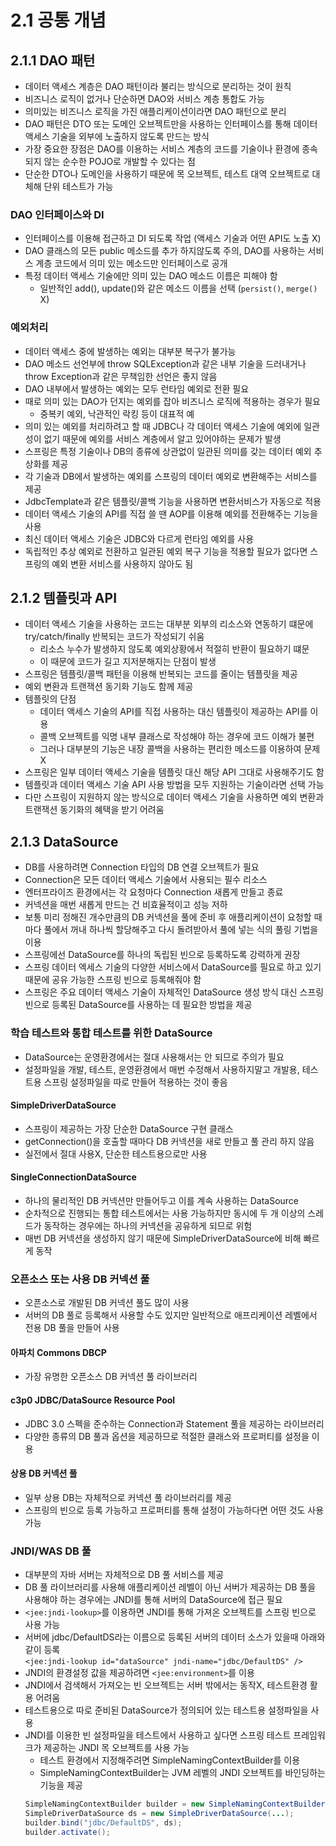 2.1 공통 개념
=
## 2.1.1 DAO  패턴
- 데이터 액세스 계층은 DAO 패턴이라 불리는 방식으로 분리하는 것이 원칙
- 비즈니스 로직이 없거나 단순하면 DAO와 서비스 계층 통합도 가능
- 의미있는 비즈니스 로직을 가진 애플리케이션이라면 DAO 패턴으로 분리
- DAO 패턴은 DTO 또는 도메인 오브젝트만을 사용하는 인터페이스를 통해 데이터 액세스 기술을 외부에 노출하지 않도록 만드는 방식
- 가장 중요한 장점은 DAO를 이용하는 서비스 계층의 코드를 기술이나 환경에 종속되지 않는 순수한 POJO로 개발할 수 있다는 점
- 단순한 DTO나 도메인을 사용하기 때문에 목 오브젝트, 테스트 대역 오브젝트로 대체해 단위 테스트가 가능

### DAO 인터페이스와 DI
- 인터페이스를 이용해 접근하고 DI 되도록 작업 (액세스 기술과 어떤 API도 노출 X)
- DAO 클래스의 모든 public 메소드를 추가 하지않도록 주의, DAO를 사용하는 서비스 계층 코드에서 의미 있는 메소드만 인터페이스로 공개
- 특정 데이터 액세스 기술에만 의미 있는 DAO 메소드 이름은 피해야 함
  - 일반적인 add(), update()와 같은 메소드 이름을 선택 (`persist()`, `merge()` X)

### 예외처리
- 데이터 액세스 중에 발생하는 예외는 대부분 복구가 불가능
- DAO 메소드 선언부에 throw SQLException과 같은 내부 기술을 드러내거나 throw Exception과 같은 무책임한 선언은 좋지 않음
- DAO 내부에서 발생하는 예외는 모두 런타임 예외로 전환 필요
- 때로 의미 있는 DAO가 던지는 예외를 잡아 비즈니스 로직에 적용하는 경우가 필요
  - 중복키 예외, 낙관적인 락킹 등이 대표적 예
- 의미 있는 예외를 처리하려고 할 때 JDBC나 각 데이터 액세스 기술에 예외에 일관성이 없기 때문에 예외를 서비스 계층에서 알고 있어야하는 문제가 발생
- 스프링은 특정 기술이나 DB의 종류에 상관없이 일관된 의미를 갖는 데이터 예외 추상화를 제공
- 각 기술과 DB에서 발생하는 예외를 스프링의 데이터 예외로 변환해주는 서비스를 제공
- JdbcTemplate과 같은 템플릿/콜백 기능을 사용하면 변환서비스가 자동으로 적용
- 데이터 액세스 기술의 API를 직접 쓸 땐 AOP를 이용해 예외를 전환해주는 기능을 사용
- 최신 데이터 액세스 기술은 JDBC와 다르게 런타임 예외를 사용
- 독립적인 추상 예외로 전환하고 일관된 예외 복구 기능을 적용할 필요가 없다면 스프링의 예외 변환 서비스를 사용하지 않아도 됨

## 2.1.2 템플릿과 API
- 데이터 액세스 기술을 사용하는 코드는 대부분 외부의 리소스와 연동하기 떄문에 try/catch/finally 반복되는 코드가 작성되기 쉬움
  - 리소스 누수가 발생하지 않도록 예외상황에서 적절히 반환이 필요하기 떄문
  - 이 때문에 코드가 길고 지저분해지는 단점이 발생
- 스프링은 템플릿/콜백 패턴을 이용해 반복되는 코드를 줄이는 템플릿을 제공
- 예외 변환과 트랜잭션 동기화 기능도 함께 제공
- 템플릿의 단점
  - 데이터 액세스 기술의 API를 직접 사용하는 대신 템플릿이 제공하는 API를 이용
  - 콜백 오브젝트를 익명 내부 클래스로 작성해야 하는 경우에 코드 이해가 불편
  - 그러나 대부분의 기능은 내장 콜백을 사용하는 편리한 메소드를 이용하여 문제X
- 스프링은 일부 데이터 액세스 기술을 템플릿 대신 해당 API 그대로 사용해주기도 함
- 템플릿과 데이터 액세스 기술 API 사용 방법을 모두 지원하는 기술이라면 선택 가능
- 다만 스프링이 지원하지 않는 방식으로 데이터 액세스 기술을 사용하면 예외 변환과 트랜잭션 동기화의 혜택을 받기 어려움

## 2.1.3 DataSource
- DB를 사용하려면 Connection 타입의 DB 연결 오브젝트가 필요
- Connection은 모든 데이터 액세스 기술에서 사용되는 필수 리소스
- 엔터프라이즈 환경에서는 각 요청마다 Connection 새롭게 만들고 종료
- 커넥션을 매번 새롭게 만드는 건 비효율적이고 성능 저하
- 보통 미리 정해진 개수만큼의 DB 커넥션을 풀에 준비 후 애플리케이션이 요청할 때마다 풀에서 꺼내 하나씩 할당해주고 다시 돌려받아서 풀에 넣는 식의 풀링 기법을 이용
- 스프링에선 DataSource를 하나의 독립된 빈으로 등록하도록 강력하게 권장
- 스프링 데이터 엑세스 기술의 다양한 서비스에서 DataSource를 필요로 하고 있기 때문에 공유 가능한 스프링 빈으로 등록해줘야 함
- 스프링은 주요 데이터 액세스 기술이 자체적인 DataSource 생성 방식 대신 스프링 빈으로 등록된 DataSource를 사용하는 데 필요한 방법을 제공

### 학습 테스트와 통합 테스트를 위한 DataSource
- DataSource는 운영환경에서는 절대 사용해서는 안 되므로 주의가 필요
- 설정파일을 개발, 테스트, 운영환경에서 매번 수정해서 사용하지말고 개발용, 테스트용 스프링 설정파일을 따로 만들어 적용하는 것이 좋음

#### SimpleDriverDataSource
- 스프링이 제공하는 가장 단순한 DataSource 구현 클래스
- getConnection()을 호출할 때마다 DB 커넥션을 새로 만들고 풀 관리 하지 않음
- 실전에서 절대 사용X, 단순한 테스트용으로만 사용

#### SingleConnectionDataSource
- 하나의 물리적인 DB 커넥션만 만들어두고 이를 계속 사용하는 DataSource
- 순차적으로 진행되는 통합 테스트에서는 사용 가능하지만 동시에 두 개 이상의 스레드가 동작하는 경우에는 하나의 커넥션을 공유하게 되므로 위험
- 매번 DB 커넥션을 생성하지 않기 때문에 SimpleDriverDataSource에 비해 빠르게 동작

### 오픈소스 또는 사용 DB 커넥션 풀
- 오픈소스로 개발된 DB 커넥션 풀도 많이 사용
- 서버의 DB 풀로 등록해서 사용할 수도 있지만 일반적으로 애프리케이션 레벨에서 전용 DB 풀을 만들어 사용

#### 아파치 Commons DBCP
- 가장 유명한 오픈소스 DB 커넥션 풀 라이브러리

#### c3p0 JDBC/DataSource Resource Pool
- JDBC 3.0 스펙을 준수하는 Connection과 Statement 풀을 제공하는 라이브러리
- 다양한 종류의 DB 풀과 옵션을 제공하므로 적절한 클래스와 프로퍼티를 설정을 이용

#### 상용 DB 커넥션 풀
- 일부 상용 DB는 자체적으로 커넥션 풀 라이브러리를 제공
- 스프링의 빈으로 등록 가능하고 프로퍼티를 통해 설정이 가능하다면 어떤 것도 사용 가능

### JNDI/WAS DB 풀
- 대부분의 자바 서버는 자체적으로 DB 풀 서비스를 제공
- DB 풀 라이브러리를 사용해 애플리케이션 레벨이 아닌 서버가 제공하는 DB 풀을 사용해야 하는 경우에는 JNDI를 통해 서버의 DataSource에 접근 필요
- `<jee:jndi-lookup>`를 이용하면 JNDI를 통해 가져온 오브젝트를 스프링 빈으로 사용 가능
- 서버에 jdbc/DefaultDS라는 이름으로 등록된 서버의 데이터 소스가 있을때 아래와 같이 등록<br>
`<jee:jndi-lookup id="dataSource" jndi-name="jdbc/DefaultDS" />`
- JNDI의 환경설정 값을 제공하려면 `<jee:environment>`를 이용
- JNDI에서 검색해서 가져오는 빈 오브젝트는 서버 밖에서는 동작X, 테스트환경 활용 어려움
- 테스트용으로 따로 준비된 DataSource가 정의되어 있는 테스트용 설정파일을 사용
- JNDI를 이용한 빈 설정파일을 테스트에서 사용하고 싶다면 스프링 테스트 프레임워크가 제공하는 JNDI 목 오브젝트를 사용 가능
  - 테스트 환경에서 지정해주려면 SimpleNamingContextBuilder를 이용
  - SimpleNamingContextBuilder는 JVM 레벨의 JNDI 오브젝트를 바인딩하는 기능을 제공
  ```java
  SimpleNamingContextBuilder builder = new SimpleNamingContextBuilder();
  SimpleDriverDataSource ds = new SimpleDriverDataSource(...);
  builder.bind("jdbc/DefaultDS", ds);
  builder.activate();
  ```
  